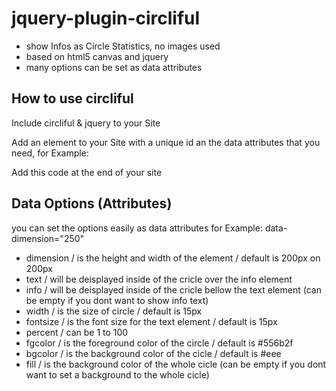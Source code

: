 jquery-plugin-circliful
=======================

- show Infos as Circle Statistics, no images used
- based on html5 canvas and jquery
- many options can be set as data attributes


How to use circliful
--------------------

Include circliful & jquery to your Site

<link href="css/jquery.circlify.css" rel="stylesheet" type="text/css" />

<script src="http://code.jquery.com/jquery-1.10.2.min.js"></script>
<script src="js/jquery.circliful.min.js"></script>


Add an element to your Site with a unique id an the data attributes that you need, for Example:

<div id="myStat" data-dimension="250" data-text="35%" data-info="New Clients" data-width="30" data-fontsize="38" data-percent="35" data-fgcolor="#61a9dc" data-bgcolor="#eee" data-fill="#ddd"></div>

Add this code at the end of your site

<script>
$( document ).ready(function() {
		$('#myStat').circliful();
    });
</script>


Data Options (Attributes)
-------------------------

you can set the options easily as data attributes for Example: data-dimension="250"

* dimension / is the height and width of the element / default is 200px on 200px
* text / will be deisplayed inside of the cricle over the info element
* info / will be deisplayed inside of the cricle bellow the text element (can be empty if you dont want to show info text)
* width / is the size of circle / default is 15px
* fontsize / is the font size for the text element / default is 15px
* percent / can be 1 to 100
* fgcolor / is the foreground color of the circle / default is #556b2f
* bgcolor / is the background color of the cicle / default is #eee
* fill / is the background color of the whole cicle (can be empty if you dont want to set a background to the whole cicle)


